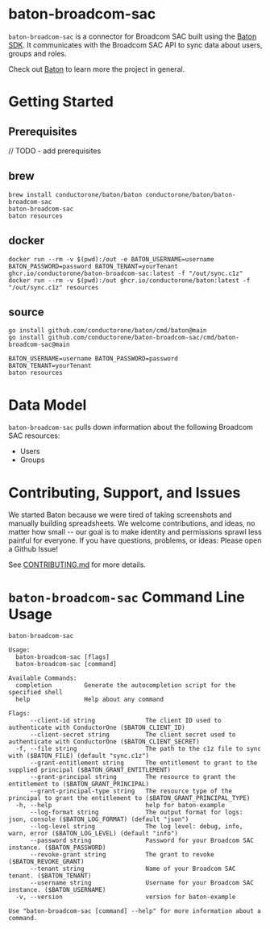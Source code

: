 # baton-broadcom-sac
`baton-broadcom-sac` is a connector for Broadcom SAC built using the [Baton SDK](https://github.com/conductorone/baton-sdk). It communicates with the Broadcom SAC API to sync data about users, groups and roles.

Check out [Baton](https://github.com/conductorone/baton) to learn more the project in general.

# Getting Started

## Prerequisites

// TODO - add prerequisites 

## brew

```
brew install conductorone/baton/baton conductorone/baton/baton-broadcom-sac
baton-broadcom-sac
baton resources
```

## docker

```
docker run --rm -v $(pwd):/out -e BATON_USERNAME=username BATON_PASSWORD=password BATON_TENANT=yourTenant ghcr.io/conductorone/baton-broadcom-sac:latest -f "/out/sync.c1z"
docker run --rm -v $(pwd):/out ghcr.io/conductorone/baton:latest -f "/out/sync.c1z" resources
```

## source

```
go install github.com/conductorone/baton/cmd/baton@main
go install github.com/conductorone/baton-broadcom-sac/cmd/baton-broadcom-sac@main

BATON_USERNAME=username BATON_PASSWORD=password BATON_TENANT=yourTenant
baton resources
```

# Data Model

`baton-broadcom-sac` pulls down information about the following Broadcom SAC resources:
- Users
- Groups

# Contributing, Support, and Issues

We started Baton because we were tired of taking screenshots and manually building spreadsheets. We welcome contributions, and ideas, no matter how small -- our goal is to make identity and permissions sprawl less painful for everyone. If you have questions, problems, or ideas: Please open a Github Issue!

See [CONTRIBUTING.md](https://github.com/ConductorOne/baton/blob/main/CONTRIBUTING.md) for more details.

# `baton-broadcom-sac` Command Line Usage

```
baton-broadcom-sac

Usage:
  baton-broadcom-sac [flags]
  baton-broadcom-sac [command]

Available Commands:
  completion         Generate the autocompletion script for the specified shell
  help               Help about any command

Flags:
      --client-id string              The client ID used to authenticate with ConductorOne ($BATON_CLIENT_ID)
      --client-secret string          The client secret used to authenticate with ConductorOne ($BATON_CLIENT_SECRET)
  -f, --file string                   The path to the c1z file to sync with ($BATON_FILE) (default "sync.c1z")
      --grant-entitlement string      The entitlement to grant to the supplied principal ($BATON_GRANT_ENTITLEMENT)
      --grant-principal string        The resource to grant the entitlement to ($BATON_GRANT_PRINCIPAL)
      --grant-principal-type string   The resource type of the principal to grant the entitlement to ($BATON_GRANT_PRINCIPAL_TYPE)
  -h, --help                          help for baton-example
      --log-format string             The output format for logs: json, console ($BATON_LOG_FORMAT) (default "json")
      --log-level string              The log level: debug, info, warn, error ($BATON_LOG_LEVEL) (default "info")
      --password string               Password for your Broadcom SAC instance. ($BATON_PASSWORD)
      --revoke-grant string           The grant to revoke ($BATON_REVOKE_GRANT)
      --tenant string                 Name of your Broadcom SAC tenant. ($BATON_TENANT)
      --username string               Username for your Broadcom SAC instance. ($BATON_USERNAME)
  -v, --version                       version for baton-example

Use "baton-broadcom-sac [command] --help" for more information about a command.

```
